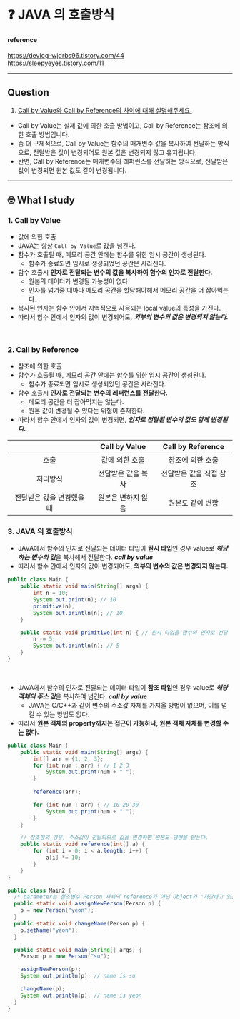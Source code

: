 # :question: JAVA 의 호출방식

#### reference
https://devlog-wjdrbs96.tistory.com/44<br>
https://sleepyeyes.tistory.com/11
<hr>

## Question
1. [Call by Value와 Call by Reference의 차이에 대해 설명해주세요.](#2-call-by-reference)
- Call by Value는 실제 값에 의한 호출 방법이고, Call by Reference는 참조에 의한 호출 방법입니다.
- 좀 더 구체적으로, Call by Value는 함수의 매개변수 값을 복사하여 전달하는 방식으로, 전달받은 값이 변경되어도 원본 값은 변경되지 않고 유지됩니다.
- 반면, Call by Reference는 매개변수의 레퍼런스를 전달하는 방식으로, 전달받은 값이 변경되면 원본 값도 같이 변경됩니다.
<hr>

## :nerd_face:	What I study
### 1. Call by Value
- 값에 의한 호출
- JAVA는 항상 ```Call by Value```로 값을 넘긴다.
- 함수가 호출될 때, 메모리 공간 안에는 함수를 위한 임시 공간이 생성된다.
  - 함수가 종료되면 임시로 생성되었던 공간은 사라진다.
- 함수 호출시 **인자로 전달되는 변수의 값을 복사하여 함수의 인자로 전달한다.**
  - 원본의 데이터가 변경될 가능성이 없다.
  - 인자를 넘겨줄 때마다 메모리 공간을 할당해야해서 메모리 공간을 더 잡아먹는다.
- 복사된 인자는 함수 안에서 지역적으로 사용되는 local value의 특성을 가진다.
- 따라서 함수 안에서 인자의 값이 변경되어도, ***외부의 변수의 값은 변경되지 않는다.***
<br>

### 2. Call by Reference
- 참조에 의한 호출
- 함수가 호출될 때, 메모리 공간 안에는 함수를 위한 임시 공간이 생성된다.
  - 함수가 종료되면 임시로 생성되었던 공간은 사라진다.
- 함수 호출시 **인자로 전달되는 변수의 레퍼런스를 전달한다.**
  - 메모리 공간을 더 잡아먹지는 않는다.
  - 원본 값이 변경될 수 있다는 위험이 존재한다.
- 따라서 함수 안에서 인자의 값이 변경되면, ***인자로 전달된 변수의 값도 함께 변경된다.***

||Call by Value|Call by Reference|
|:---:|:---:|:---:|
|호출|값에 의한 호출|참조에 의한 호출|
|처리방식|전달받은 값을 복사|전달받은 값을 직접 참조|
|전달받은 값을 변경했을 때|원본은 변하지 않음|원본도 같이 변함|

### 3. JAVA 의 호출방식
- JAVA에서 함수의 인자로 전달되는 데이터 타입이 **원시 타입**인 경우 value로 ***해당하는 변수의 값***을 복사해서 전달한다. ***call by value***
- 따라서 함수 안에서 인자의 값이 변경되어도, **외부의 변수의 값은 변경되지 않는다.**
```java
public class Main {
    public static void main(String[] args) {
        int n = 10;
        System.out.print(n); // 10
        primitive(n);
        System.out.println(n); // 10
    }

    public static void primitive(int n) { // 원시 타입을 함수의 인자로 전달
        n -= 5;
        System.out.println(n); // 5
    }
}
```
<br>

- JAVA에서 함수의 인자로 전달되는 데이터 타입이 **참조 타입**인 경우 value로 ***해당 객체의 주소 값***을 복사하여 넘긴다. ***call by value***
  - JAVA는 C/C++과 같이 변수의 주소값 자체를 가져올 방법이 없으며, 이를 넘길 수 있는 방법도 없다.
- 따라서 **원본 객체의 property까지는 접근이 가능하나, 원본 객체 자체를 변경할 수는 없다.**
```java
public class Main {
    public static void main(String[] args) {
        int[] arr = {1, 2, 3};
        for (int num : arr) { // 1 2 3 
            System.out.print(num + " ");
        }
        
        reference(arr);

        for (int num : arr) { // 10 20 30 
            System.out.print(num + " ");
        }
    }

    // 참조형의 경우, 주소값이 전달되므로 값을 변경하면 원본도 영향을 받는다.
    public static void reference(int[] a) {
        for (int i = 0; i < a.length; i++) {
            a[i] *= 10;
        }
    }
}
```

```java
public class Main2 {
  /* parameter는 참조변수 Person 자체의 reference가 아닌 Object가 "저장하고 있는 주소값(value)" */
  public static void assignNewPerson(Person p) {
    p = new Person("yeon");
  }
  public static void changeName(Person p) {
    p.setName("yeon");
  }

  public static void main(String[] args) {
    Person p = new Person("su");

    assignNewPerson(p);
    System.out.println(p); // name is su

    changeName(p);
    System.out.println(p); // name is yeon
  }
}
```